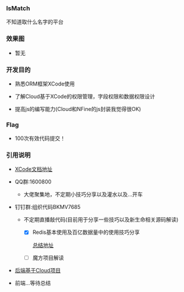 ### IsMatch
不知道取什么名字的平台
### 效果图
- 暂无
### 开发目的
- 熟悉ORM框架XCode使用

- 了解Cloud基于XCode的权限管理，字段权限和数据权限设计

- 提高js的编写能力(Cloud和NFine的js封装我觉得很OK)

### Flag
- 100次有效代码提交！

### 引用说明   
- [XCode文档地址](http://www.newlifex.com/)

- QQ群:1600800
    - 大佬聚集地，不定期小技巧分享以及灌水以及...开车
- 钉钉群:组织代码BKMV7685
    - 不定期直播敲代码(目前用于分享一些技巧以及新生命相关源码解读)
        - [x] Redis基本使用及百亿数据量中的使用技巧分享
        
            [总结地址](https://www.cnblogs.com/yilezhu/p/9941208.html)
        - [ ] 魔方项目解读

- [后端基于Cloud项目](https://github.com/yunfeiyang1916/Cloud)

- 前端...等待总结